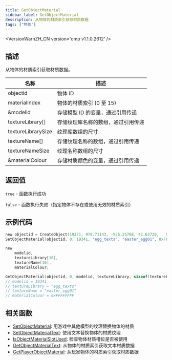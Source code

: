 ```yaml
---
title: GetObjectMaterial
sidebar_label: GetObjectMaterial
description: 从物体的材质索引获取材质数据
tags: ["物体"]
---
```


<VersionWarnZH_CN version='omp v1.1.0.2612' />

## 描述

从物体的材质索引获取材质数据。

| 名称               | 描述                               |
| ------------------ | ---------------------------------- |
| objectid           | 物体 ID                            |
| materialIndex      | 物体的材质索引 (0 至 15)           |
| &modelid           | 存储模型 ID 的变量，通过引用传递   |
| textureLibrary[]   | 存储纹理库名称的数组，通过引用传递 |
| textureLibrarySize | 纹理库数组的尺寸                   |
| textureName[]      | 存储纹理名称的数组，通过引用传递   |
| textureNameSize    | 纹理名称数组的尺寸                 |
| &materialColour    | 存储材质颜色的变量，通过引用传递   |

## 返回值

`true` - 函数执行成功

`false` - 函数执行失败（指定物体不存在或使用无效的材质索引）

## 示例代码

```c
new objectid = CreateObject(19371, 978.71143, -925.25708, 42.63720,   0.00000, 0.00000, 2.00000);
SetObjectMaterial(objectid, 0, 19341, "egg_texts", "easter_egg01", 0xFFFFFFFF);

new
    modelid,
    textureLibrary[16],
    textureName[16],
    materialColour;

GetObjectMaterial(objectid, 0, modelid, textureLibrary, sizeof(textureLibrary), textureName, sizeof(textureName), materialColour);
// modelid = 19341
// textureLibrary = "egg_texts"
// textureName = "easter_egg01"
// materialColour = 0xFFFFFFFF
```

## 相关函数

- [SetObjectMaterial](SetObjectMaterial): 用游戏中其他模型的纹理替换物体的材质
- [SetObjectMaterialText](SetObjectMaterialText): 使用文本替换物体的材质纹理
- [IsObjectMaterialSlotUsed](IsObjectMaterialSlotUsed): 检查物体材质槽位是否被使用
- [GetObjectMaterialText](GetObjectMaterialText): 从物体的材质索引获取文本材质数据
- [GetPlayerObjectMaterial](GetPlayerObjectMaterial): 从玩家物体的材质索引获取材质数据
